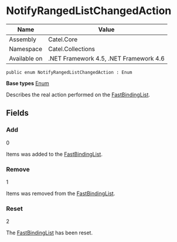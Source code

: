 

# NotifyRangedListChangedAction

Name|Value
---|---
Assembly|Catel.Core
Namespace|Catel.Collections
Available on|.NET Framework 4.5, .NET Framework 4.6

```
public enum NotifyRangedListChangedAction : Enum
```

**Base types**
[Enum]()


Describes the real action performed on the [FastBindingList](#).



## Fields

### Add
0

Items was added to the [FastBindingList](#).



### Remove
1

Items was removed from the [FastBindingList](#).



### Reset
2

The [FastBindingList](#) has been reset.



